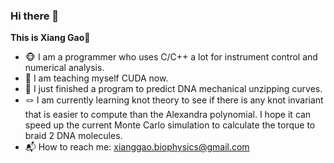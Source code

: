 ### Hi there 👋
**This is Xiang Gao:hedgehog:**  

- :monkey_face: I am a programmer who uses C/C++ a lot for instrument control and numerical analysis.  
- :notebook_with_decorative_cover: I am teaching myself CUDA now.  
- :dna: I just finished a program to predict DNA mechanical unzipping curves.  
- :knot: I am currently learning knot theory to see if there is any knot invariant that is easier to compute than the Alexandra polynomial. I hope it can speed up the current Monte Carlo simulation to calculate the torque to braid 2 DNA molecules.  
- :mailbox_with_mail: How to reach me: xianggao.biophysics@gmail.com

